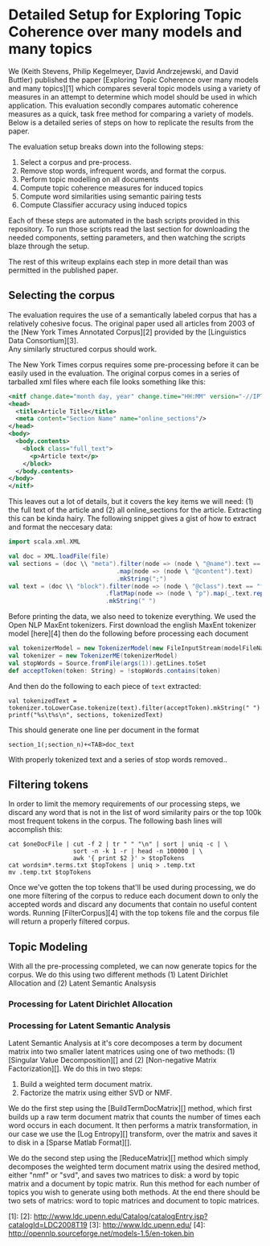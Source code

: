 # Detailed Setup for Exploring Topic Coherence over many models and many topics

We (Keith Stevens, Philip Kegelmeyer, David Andrzejewski, and David Buttler)
published the paper [Exploring Topic Coherence over many models and many topics][1] 
which compares several topic models using a variety of measures in an attempt to
determine which model should be used in which application.  This evaluation
secondly compares automatic coherence measures as a quick, task free method for
comparing a variety of models.  Below is a detailed series of steps on how to
replicate the results from the paper.

The evaluation setup breaks down into the following steps:

1. Select a corpus and pre-process.
2. Remove stop words, infrequent words, and format the corpus.
3. Perform topic modelling on all documents
4. Compute topic coherence measures for induced topics
5. Compute word similarities using semantic pairing tests
6. Compute Classifier accuracy using induced topics

Each of these steps are automated in the bash scripts provided in this
repository.  To run those scripts read the last section for downloading the
needed components, setting parameters, and then watching the scripts blaze
through the setup.

The rest of this writeup explains each step in more detail than was permitted in
the published paper.

## Selecting the corpus

The evaluation requires the use of a semantically labeled corpus that has a
relatively cohesive focus.  The original paper used all articles from 2003 of
the [New York Times Annotated Corpus][2] provided by the [Linguistics Data Consortium][3].  
Any similarly structured corpus should work.  

The New York Times corpus requires some pre-processing before it can be easily
used in the evaluation.  The original corpus comes in a series of tarballed xml
files where each file looks something like this:

``` xml
<nitf change.date="month day, year" change.time="HH:MM" version="-//IPTC//DTD NITF 3.3//EN">
<head>
  <title>Article Title</title>
  <meta content="Section Name" name="online_sections"/>
</head>
<body>
  <body.contents>
    <block class="full_text">
      <p>Article text</p>
    </block>
  </body.contents>
</body>
</nitf>
```
This leaves out a lot of details, but it covers the key items we will need: (1)
the full text of the article and (2) all online\_sections for the article.
Extracting this can be kinda hairy.  The following snippet gives a gist of how
to extract and format the neccesary data:

``` scala
import scala.xml.XML

val doc = XML.loadFile(file)
val sections = (doc \\ "meta").filter(node => (node \ "@name").text == "online_sections")
                              .map(node => (node \ "@content").text)
                              .mkString(";")
val text = (doc \\ "block").filter(node => (node \ "@class").text == "full_text")
                           .flatMap(node => (node \ "p").map(_.text.replace("\n", " ").trim))
                           .mkString(" ")
```

Before printing the data, we also need to tokenize everything.  We used the Open
NLP MaxEnt tokenizers.  First download the english MaxEnt tokenizer model
[here][4] then do the following before processing each document

``` scala
val tokenizerModel = new TokenizerModel(new FileInputStream(modelFileName))
val tokenizer = new TokenizerME(tokenizerModel)
val stopWords = Source.fromFile(args(1)).getLines.toSet
def acceptToken(token: String) = !stopWords.contains(token)
```

And then do the following to each piece of `text` extracted:

```
val tokenizedText = tokenizer.toLowerCase.tokenize(text).filter(acceptToken).mkString(" ")
printf("%s\t%s\n", sections, tokenizedText)
```

This should generate one line per document in the format


```
section_1(;section_n)+<TAB>doc_text   
```

With properly tokenized text and a series of stop words removed..

## Filtering tokens

In order to limit the memory requirements of our processing steps, we discard
any word that is not in the list of word similarity pairs or the top 100k most
frequent tokens in the corpus.  The following bash lines will accomplish this:

```
cat $oneDocFile | cut -f 2 | tr " " "\n" | sort | uniq -c | \ 
                  sort -n -k 1 -r | head -n 100000 | \
                  awk '{ print $2 }' > $topTokens
cat wordsim*.terms.txt $topTokens | uniq > .temp.txt
mv .temp.txt $topTokens
```

Once we've gotten the top tokens that'll be used during processing, we do one
more filtering of the corpus to reduce each document down to only the accepted
words and discard any documents that contain no useful content words.  Running
[FilterCorpus][4] with the top tokens file and the corpus file will return a
properly filtered corpus.

## Topic Modeling

With all the pre-processing completed, we can now generate topics for the
corpus.  We do this using two different methods (1) Latent Dirichlet Allocation
and (2) Latent Semantic Analsysis

### Processing for Latent Dirichlet Allocation


### Processing for Latent Semantic Analysis

Latent Semantic Analysis at it's core decomposes a term by document matrix into
two smaller latent matrices using one of two methods: (1) [Singular Value
Decomposition][] and (2) [Non-negative Matrix Factorization][].  We do this in
two steps:

1. Build a weighted term document matrix.
2. Factorize the matrix using either SVD or NMF.

We do the first step using the [BuildTermDocMatrix][] method, which first builds
up a raw term document matrix that counts the number of times each word occurs
in each document.  It then performs a matrix transformation, in our case we use
the [Log Entropy][] transform, over the matrix and saves it to disk in a [Sparse Matlab Format][].  

We do the second step using the [ReduceMatrix][] method which simply decomposes
the weighted term document matrix using the desired method, either "nmf" or
"svd", and saves two matrices to disk: a word by topic matrix and a document by
topic matrix.  Run this method for each number of topics you wish to generate
using both methods.   At the end there should be two sets of matrics: word to
topic matrices and document to topic matrices.

  [1]: 
  [2]: http://www.ldc.upenn.edu/Catalog/catalogEntry.jsp?catalogId=LDC2008T19
  [3]: http://www.ldc.upenn.edu/
  [4]: http://opennlp.sourceforge.net/models-1.5/en-token.bin
